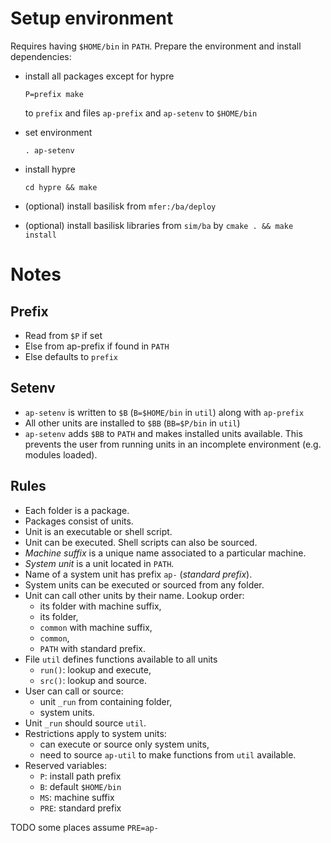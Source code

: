 # Setup environment

Requires having `$HOME/bin` in `PATH`.
Prepare the environment and install dependencies:

*   install all packages except for hypre

     ```
     P=prefix make
     ```

    to `prefix` and files `ap-prefix` and `ap-setenv` to `$HOME/bin`
*   set environment

     ```
     . ap-setenv
     ```

*   install hypre

     ```
     cd hypre && make
     ```

*   (optional) install basilisk from `mfer:/ba/deploy`
*   (optional) install basilisk libraries from `sim/ba` by `cmake . && make install`

# Notes

## Prefix

* Read from `$P` if set
* Else from ap-prefix if found in `PATH`
* Else defaults to `prefix`

## Setenv

* `ap-setenv` is written to `$B` (`B=$HOME/bin` in `util`)
  along with `ap-prefix`
* All other units are installed to `$BB` (`BB=$P/bin` in `util`)
* `ap-setenv` adds `$BB` to `PATH` and makes installed units available.
  This prevents the user from running units in an incomplete environment
  (e.g. modules loaded).

## Rules

* Each folder is a package.
* Packages consist of units.
* Unit is an executable or shell script.
* Unit can be executed. Shell scripts can also be sourced.
* _Machine suffix_ is a unique name associated to a particular machine.
* _System unit_ is a unit located in `PATH`.
* Name of a system unit has prefix `ap-` (_standard prefix_).
* System units can be executed or sourced from any folder.
* Unit can call other units by their name. Lookup order:
  - its folder with machine suffix,
  - its folder,
  - `common` with machine suffix,
  - `common`,
  - `PATH` with standard prefix.
* File `util` defines functions available to all units
  - `run()`: lookup and execute,
  - `src()`: lookup and source.
* User can call or source:
  - unit `_run` from containing folder,
  - system units.
* Unit `_run` should source `util`.
* Restrictions apply to system units:
  - can execute or source only system units,
  - need to source `ap-util` to make functions from `util` available.
* Reserved variables:
  - `P`: install path prefix
  - `B`: default `$HOME/bin`
  - `MS`: machine suffix
  - `PRE`: standard prefix

TODO some places assume `PRE=ap-`
